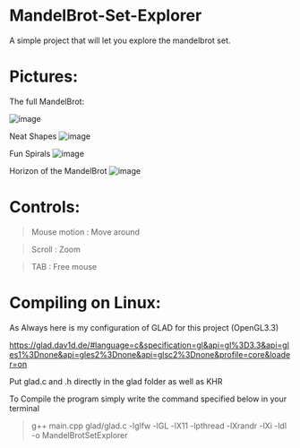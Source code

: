 # MandelBrot-Set-Explorer
A simple project that will let you explore the mandelbrot set.

# Pictures:
The full MandelBrot:

![image](https://user-images.githubusercontent.com/62178977/160417535-c5a373f2-c9f4-43cd-8466-29fde3e1a13f.png)

Neat Shapes
![image](https://user-images.githubusercontent.com/62178977/160417958-90e22612-8921-417b-b978-32b63ae62e54.png)

Fun Spirals
![image](https://user-images.githubusercontent.com/62178977/160418187-53ab9526-6bb8-4d84-84f4-67eb1856308b.png)

Horizon of the MandelBrot
![image](https://user-images.githubusercontent.com/62178977/160418416-bb74ffb2-e581-45b4-8312-ebce5e437494.png)

# Controls:

> Mouse motion : Move around
 
> Scroll : Zoom

> TAB : Free mouse


# Compiling on Linux:
As Always here is my configuration of GLAD for this project (OpenGL3.3)

https://glad.dav1d.de/#language=c&specification=gl&api=gl%3D3.3&api=gles1%3Dnone&api=gles2%3Dnone&api=glsc2%3Dnone&profile=core&loader=on

Put glad.c and .h directly in the glad folder as well as KHR

To Compile the program simply write the command specified below in your terminal

> g++ main.cpp glad/glad.c -lglfw -lGL -lX11 -lpthread -lXrandr -lXi -ldl -o MandelBrotSetExplorer
